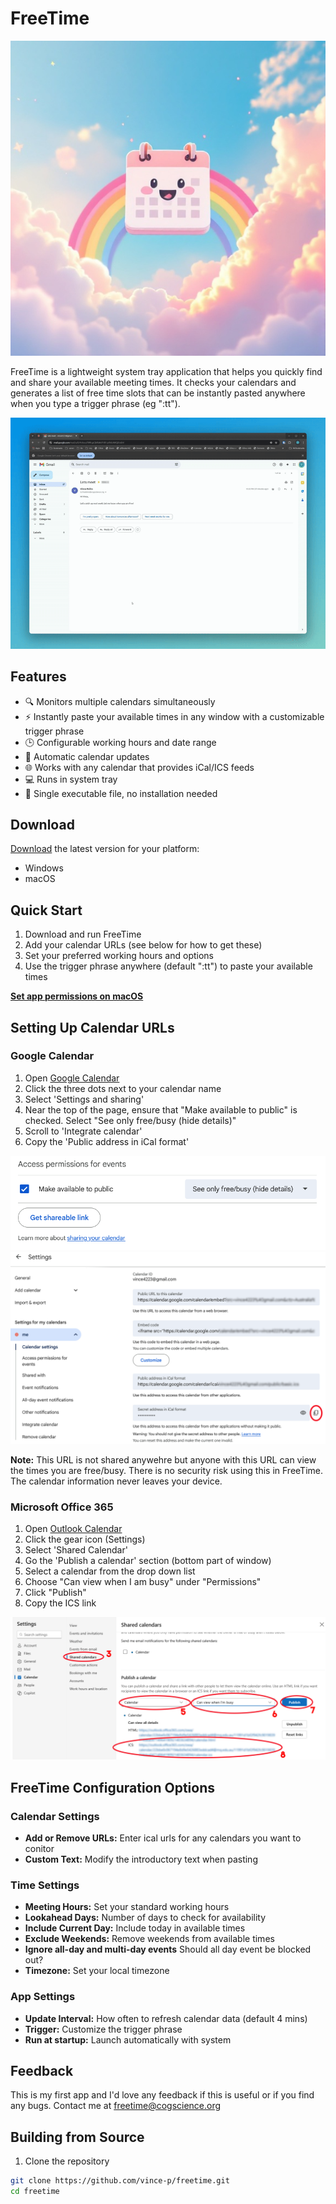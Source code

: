 # FreeTime

![](source\logo.png)

FreeTime is a lightweight system tray application that helps you quickly find and share your available meeting times. It checks your calendars and generates a list of free time slots that can be instantly pasted anywhere when you type a trigger phrase (eg ":tt").

![](screenshots/demo.gif)

## Features

- 🔍 Monitors multiple calendars simultaneously
- ⚡ Instantly paste your available times in any window with a customizable trigger phrase
- 🕒 Configurable working hours and date range
- 🔄 Automatic calendar updates
- 🌐 Works with any calendar that provides iCal/ICS feeds
- 💻 Runs in system tray
- 🚀 Single executable file, no installation needed

## Download

[Download](https://github.com/vince-p/freetime/releases) the latest version for your platform:
- Windows
- macOS

## Quick Start

1. Download and run FreeTime
2. Add your calendar URLs (see below for how to get these)
3. Set your preferred working hours and options
6. Use the trigger phrase anywhere (default ":tt") to paste your available times

**[Set app permissions on macOS](macsetup.md)**

## Setting Up Calendar URLs

### Google Calendar

1. Open [Google Calendar](https://calendar.google.com/calendar)
2. Click the three dots next to your calendar name
3. Select 'Settings and sharing'
4. Near the top of the page, ensure that "Make available to public" is checked. Select "See only free/busy (hide details)"
4. Scroll to 'Integrate calendar'
5. Copy the 'Public address in iCal format'

![](screenshots/googlecalsettings2.png)
![](screenshots/googlecalsettings1.png)
   
**Note:** This URL is not shared anywehre but anyone with this URL can view the times you are free/busy. There is no security risk using this in FreeTime. The calendar information never leaves your device.


### Microsoft Office 365

1. Open [Outlook Calendar](https://outlook.office.com/calendar)
2. Click the gear icon (Settings)
3. Select 'Shared Calendar'
4. Go the 'Publish a calendar' section (bottom part of window)
5. Select a calendar from the drop down list
6. Choose "Can view when I am busy" under "Permissions"
7. Click "Publish"
8. Copy the ICS link

![](screenshots/outlooksettings.png)

## FreeTime Configuration Options

### Calendar Settings
- **Add or Remove URLs:** Enter ical urls for any calendars you want to conitor
- **Custom Text:** Modify the introductory text when pasting

### Time Settings
- **Meeting Hours:** Set your standard working hours
- **Lookahead Days:** Number of days to check for availability
- **Include Current Day:** Include today in available times
- **Exclude Weekends:** Remove weekends from available times
- **Ignore all-day and multi-day events** Should all day event be blocked out?
- **Timezone:** Set your local timezone

### App Settings
- **Update Interval:** How often to refresh calendar data (default 4 mins)
- **Trigger:** Customize the trigger phrase
- **Run at startup:** Launch automatically with system


## Feedback
This is my first app and I'd love any feedback if this is useful or if you find any bugs.
Contact me at freetime@cogscience.org

## Building from Source

1. Clone the repository
```bash
git clone https://github.com/vince-p/freetime.git
cd freetime
